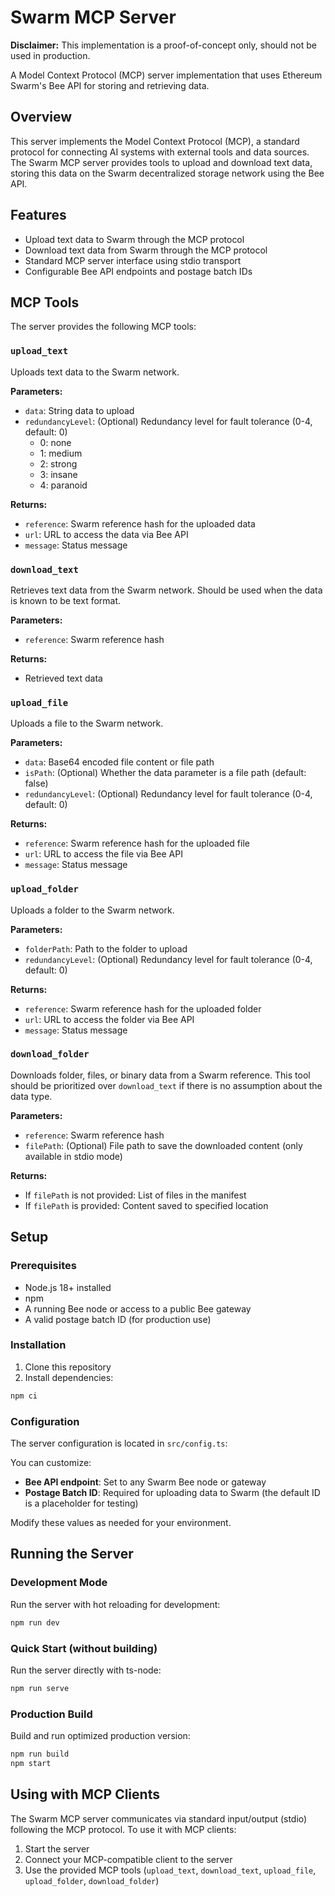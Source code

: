 # Swarm MCP Server

**Disclaimer:** This implementation is a proof-of-concept only, should not be used in production.

A Model Context Protocol (MCP) server implementation that uses Ethereum Swarm's Bee API for storing and retrieving data.

## Overview

This server implements the Model Context Protocol (MCP), a standard protocol for connecting AI systems with external tools and data sources. The Swarm MCP server provides tools to upload and download text data, storing this data on the Swarm decentralized storage network using the Bee API.

## Features

- Upload text data to Swarm through the MCP protocol
- Download text data from Swarm through the MCP protocol
- Standard MCP server interface using stdio transport
- Configurable Bee API endpoints and postage batch IDs

## MCP Tools

The server provides the following MCP tools:

### `upload_text`

Uploads text data to the Swarm network.

**Parameters:**
- `data`: String data to upload
- `redundancyLevel`: (Optional) Redundancy level for fault tolerance (0-4, default: 0)
  - 0: none
  - 1: medium
  - 2: strong
  - 3: insane
  - 4: paranoid

**Returns:**
- `reference`: Swarm reference hash for the uploaded data
- `url`: URL to access the data via Bee API
- `message`: Status message

### `download_text`

Retrieves text data from the Swarm network. Should be used when the data is known to be text format.

**Parameters:**
- `reference`: Swarm reference hash

**Returns:**
- Retrieved text data

### `upload_file`

Uploads a file to the Swarm network.

**Parameters:**
- `data`: Base64 encoded file content or file path
- `isPath`: (Optional) Whether the data parameter is a file path (default: false)
- `redundancyLevel`: (Optional) Redundancy level for fault tolerance (0-4, default: 0)

**Returns:**
- `reference`: Swarm reference hash for the uploaded file
- `url`: URL to access the file via Bee API
- `message`: Status message

### `upload_folder`

Uploads a folder to the Swarm network.

**Parameters:**
- `folderPath`: Path to the folder to upload
- `redundancyLevel`: (Optional) Redundancy level for fault tolerance (0-4, default: 0)

**Returns:**
- `reference`: Swarm reference hash for the uploaded folder
- `url`: URL to access the folder via Bee API
- `message`: Status message

### `download_folder`

Downloads folder, files, or binary data from a Swarm reference. This tool should be prioritized over `download_text` if there is no assumption about the data type.

**Parameters:**
- `reference`: Swarm reference hash
- `filePath`: (Optional) File path to save the downloaded content (only available in stdio mode)

**Returns:**
- If `filePath` is not provided: List of files in the manifest
- If `filePath` is provided: Content saved to specified location

## Setup

### Prerequisites

- Node.js 18+ installed
- npm
- A running Bee node or access to a public Bee gateway
- A valid postage batch ID (for production use)

### Installation

1. Clone this repository
2. Install dependencies:

```bash
npm ci
```

### Configuration

The server configuration is located in `src/config.ts`:

You can customize:

- **Bee API endpoint**: Set to any Swarm Bee node or gateway
- **Postage Batch ID**: Required for uploading data to Swarm (the default ID is a placeholder for testing)

Modify these values as needed for your environment.

## Running the Server

### Development Mode

Run the server with hot reloading for development:

```bash
npm run dev
```

### Quick Start (without building)

Run the server directly with ts-node:

```bash
npm run serve
```

### Production Build

Build and run optimized production version:

```bash
npm run build
npm start
```

## Using with MCP Clients

The Swarm MCP server communicates via standard input/output (stdio) following the MCP protocol. To use it with MCP clients:

1. Start the server
2. Connect your MCP-compatible client to the server
3. Use the provided MCP tools (`upload_text`, `download_text`, `upload_file`, `upload_folder`, `download_folder`)
